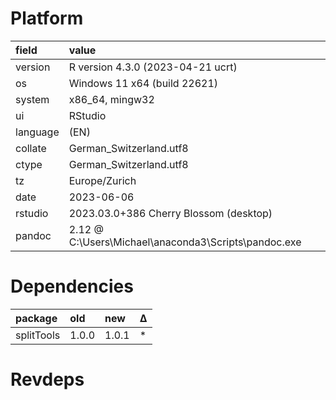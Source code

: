 # Platform

|field    |value                                                |
|:--------|:----------------------------------------------------|
|version  |R version 4.3.0 (2023-04-21 ucrt)                    |
|os       |Windows 11 x64 (build 22621)                         |
|system   |x86_64, mingw32                                      |
|ui       |RStudio                                              |
|language |(EN)                                                 |
|collate  |German_Switzerland.utf8                              |
|ctype    |German_Switzerland.utf8                              |
|tz       |Europe/Zurich                                        |
|date     |2023-06-06                                           |
|rstudio  |2023.03.0+386 Cherry Blossom (desktop)               |
|pandoc   |2.12 @ C:\Users\Michael\anaconda3\Scripts\pandoc.exe |

# Dependencies

|package    |old   |new   |Δ  |
|:----------|:-----|:-----|:--|
|splitTools |1.0.0 |1.0.1 |*  |

# Revdeps

